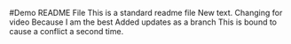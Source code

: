 #Demo README File
This is a standard readme file
New text.
Changing for video
Because I am the best
Added updates as a branch
This is bound to cause a conflict a second time.
